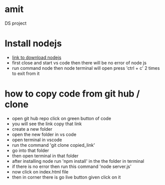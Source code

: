# amit
DS project
# Install nodejs


- <a href=" https://nodejs.org/en">link to download nodejs </a>
- first close and start vs code then there will be no error of node js
- run command node then node terminal will open press 'ctrl + c' 2 times to exit from it

# how to copy code from git hub / clone

- open git hub repo click on green button of code 
- you will see the link copy that link 
- create a new folder 
- open the new folder in vs code
- open terminal in vscode 
- run the command 'git clone copied_link'
- go into that folder
- then open terminal in that folder
- after installing node run 'npm install' in the the folder in terminal
- if there is no error then run this command 'node server.js'
- now click on index.html file
- then in corner there is go live button given click on it
